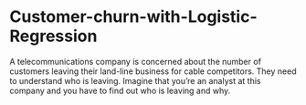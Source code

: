 # Customer-churn-with-Logistic-Regression
A telecommunications company is concerned about the number of customers leaving their land-line business for cable competitors. They need to understand who is leaving. Imagine that you’re an analyst at this company and you have to find out who is leaving and why.
